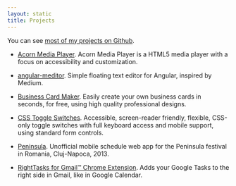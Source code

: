 ```yaml
---
layout: static
title: Projects
---
```


You can see [most of my projects on Github](https://github.com/ghinda).

* [Acorn Media Player](http://ghinda.net/acornmediaplayer/).
Acorn Media Player is a HTML5 media player with a focus on accessibility and customization.

* [angular-meditor](http://ghinda.net/angular-meditor/).
Simple floating text editor for Angular, inspired by Medium.

* [Business Card Maker](http://bizcardmaker.com/).
Easily create your own business cards in seconds, for free, using high quality professional designs.

* [CSS Toggle Switches](http://ghinda.net/css-toggle-switch/).
Accessible, screen-reader friendly, flexible, CSS-only toggle switches with full keyboard access and mobile support, using standard form controls.

* [Peninsula](https://github.com/ghinda/peninsula).
Unofficial mobile schedule web app for the Peninsula festival in Romania, Cluj-Napoca, 2013.

* [RightTasks for Gmail™ Chrome Extension](https://chrome.google.com/webstore/detail/righttasks-for-gmail/hgniockidojcaaolfcbbkaaakbjdebpe).
Adds your Google Tasks to the right side in Gmail, like in Google Calendar.
